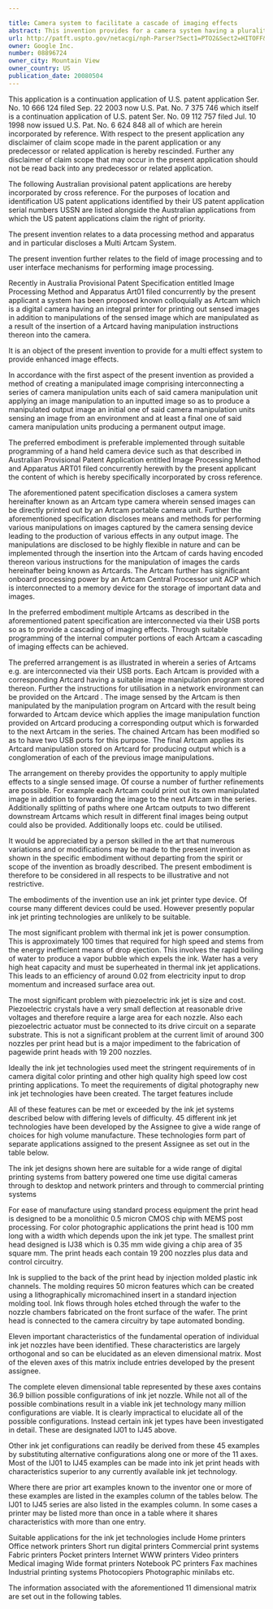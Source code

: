 ```yaml
---

title: Camera system to facilitate a cascade of imaging effects
abstract: This invention provides for a camera system having a plurality of hand held camera devices connected together in series. Each camera device includes an image input configured to receive image data from a camera device preceding in the series of devices, and an instruction reader configured to read instructions from a card inserted into the camera device, said card having encoded thereon various instructions for the manipulation of the image data. Each camera device also includes a processor unit arranged in communication with the input and the instruction reader, the processor unit configured to perform image manipulation on the image data according to the instructions read from the card. Also included is an image output configured to transmit manipulated image data from the processor to a camera device following in the series of devices, the camera system operatively facilitating a cascade of imaging effects.
url: http://patft.uspto.gov/netacgi/nph-Parser?Sect1=PTO2&Sect2=HITOFF&p=1&u=%2Fnetahtml%2FPTO%2Fsearch-adv.htm&r=1&f=G&l=50&d=PALL&S1=08896724&OS=08896724&RS=08896724
owner: Google Inc.
number: 08896724
owner_city: Mountain View
owner_country: US
publication_date: 20080504
---
```

This application is a continuation application of U.S. patent application Ser. No. 10 666 124 filed Sep. 22 2003 now U.S. Pat. No. 7 375 746 which itself is a continuation application of U.S. patent Ser. No. 09 112 757 filed Jul. 10 1998 now issued U.S. Pat. No. 6 624 848 all of which are herein incorporated by reference. With respect to the present application any disclaimer of claim scope made in the parent application or any predecessor or related application is hereby rescinded. Further any disclaimer of claim scope that may occur in the present application should not be read back into any predecessor or related application.

The following Australian provisional patent applications are hereby incorporated by cross reference. For the purposes of location and identification US patent applications identified by their US patent application serial numbers USSN are listed alongside the Australian applications from which the US patent applications claim the right of priority.

The present invention relates to a data processing method and apparatus and in particular discloses a Multi Artcam System.

The present invention further relates to the field of image processing and to user interface mechanisms for performing image processing.

Recently in Australia Provisional Patent Specification entitled Image Processing Method and Apparatus Art01 filed concurrently by the present applicant a system has been proposed known colloquially as Artcam which is a digital camera having an integral printer for printing out sensed images in addition to manipulations of the sensed image which are manipulated as a result of the insertion of a Artcard having manipulation instructions thereon into the camera.

It is an object of the present invention to provide for a multi effect system to provide enhanced image effects.

In accordance with the first aspect of the present invention as provided a method of creating a manipulated image comprising interconnecting a series of camera manipulation units each of said camera manipulation unit applying an image manipulation to an inputted image so as to produce a manipulated output image an initial one of said camera manipulation units sensing an image from an environment and at least a final one of said camera manipulation units producing a permanent output image.

The preferred embodiment is preferable implemented through suitable programming of a hand held camera device such as that described in Australian Provisional Patent Application entitled Image Processing Method and Apparatus ART01 filed concurrently herewith by the present applicant the content of which is hereby specifically incorporated by cross reference.

The aforementioned patent specification discloses a camera system hereinafter known as an Artcam type camera wherein sensed images can be directly printed out by an Artcam portable camera unit. Further the aforementioned specification discloses means and methods for performing various manipulations on images captured by the camera sensing device leading to the production of various effects in any output image. The manipulations are disclosed to be highly flexible in nature and can be implemented through the insertion into the Artcam of cards having encoded thereon various instructions for the manipulation of images the cards hereinafter being known as Artcards. The Artcam further has significant onboard processing power by an Artcam Central Processor unit ACP which is interconnected to a memory device for the storage of important data and images.

In the preferred embodiment multiple Artcams as described in the aforementioned patent specification are interconnected via their USB ports so as to provide a cascading of imaging effects. Through suitable programming of the internal computer portions of each Artcam a cascading of imaging effects can be achieved.

The preferred arrangement is as illustrated in wherein a series of Artcams e.g. are interconnected via their USB ports. Each Artcam is provided with a corresponding Artcard having a suitable image manipulation program stored thereon. Further the instructions for utilisation in a network environment can be provided on the Artcard . The image sensed by the Artcam is then manipulated by the manipulation program on Artcard with the result being forwarded to Artcam device which applies the image manipulation function provided on Artcard producing a corresponding output which is forwarded to the next Artcam in the series. The chained Artcam has been modified so as to have two USB ports for this purpose. The final Artcam applies its Artcard manipulation stored on Artcard for producing output which is a conglomeration of each of the previous image manipulations.

The arrangement on thereby provides the opportunity to apply multiple effects to a single sensed image. Of course a number of further refinements are possible. For example each Artcam could print out its own manipulated image in addition to forwarding the image to the next Artcam in the series. Additionally splitting of paths where one Artcam outputs to two different downstream Artcams which result in different final images being output could also be provided. Additionally loops etc. could be utilised.

It would be appreciated by a person skilled in the art that numerous variations and or modifications may be made to the present invention as shown in the specific embodiment without departing from the spirit or scope of the invention as broadly described. The present embodiment is therefore to be considered in all respects to be illustrative and not restrictive.

The embodiments of the invention use an ink jet printer type device. Of course many different devices could be used. However presently popular ink jet printing technologies are unlikely to be suitable.

The most significant problem with thermal ink jet is power consumption. This is approximately 100 times that required for high speed and stems from the energy inefficient means of drop ejection. This involves the rapid boiling of water to produce a vapor bubble which expels the ink. Water has a very high heat capacity and must be superheated in thermal ink jet applications. This leads to an efficiency of around 0.02 from electricity input to drop momentum and increased surface area out.

The most significant problem with piezoelectric ink jet is size and cost. Piezoelectric crystals have a very small deflection at reasonable drive voltages and therefore require a large area for each nozzle. Also each piezoelectric actuator must be connected to its drive circuit on a separate substrate. This is not a significant problem at the current limit of around 300 nozzles per print head but is a major impediment to the fabrication of pagewide print heads with 19 200 nozzles.

Ideally the ink jet technologies used meet the stringent requirements of in camera digital color printing and other high quality high speed low cost printing applications. To meet the requirements of digital photography new ink jet technologies have been created. The target features include 

All of these features can be met or exceeded by the ink jet systems described below with differing levels of difficulty. 45 different ink jet technologies have been developed by the Assignee to give a wide range of choices for high volume manufacture. These technologies form part of separate applications assigned to the present Assignee as set out in the table below.

The ink jet designs shown here are suitable for a wide range of digital printing systems from battery powered one time use digital cameras through to desktop and network printers and through to commercial printing systems

For ease of manufacture using standard process equipment the print head is designed to be a monolithic 0.5 micron CMOS chip with MEMS post processing. For color photographic applications the print head is 100 mm long with a width which depends upon the ink jet type. The smallest print head designed is IJ38 which is 0.35 mm wide giving a chip area of 35 square mm. The print heads each contain 19 200 nozzles plus data and control circuitry.

Ink is supplied to the back of the print head by injection molded plastic ink channels. The molding requires 50 micron features which can be created using a lithographically micromachined insert in a standard injection molding tool. Ink flows through holes etched through the wafer to the nozzle chambers fabricated on the front surface of the wafer. The print head is connected to the camera circuitry by tape automated bonding.

Eleven important characteristics of the fundamental operation of individual ink jet nozzles have been identified. These characteristics are largely orthogonal and so can be elucidated as an eleven dimensional matrix. Most of the eleven axes of this matrix include entries developed by the present assignee.

The complete eleven dimensional table represented by these axes contains 36.9 billion possible configurations of ink jet nozzle. While not all of the possible combinations result in a viable ink jet technology many million configurations are viable. It is clearly impractical to elucidate all of the possible configurations. Instead certain ink jet types have been investigated in detail. These are designated IJ01 to IJ45 above.

Other ink jet configurations can readily be derived from these 45 examples by substituting alternative configurations along one or more of the 11 axes. Most of the IJ01 to IJ45 examples can be made into ink jet print heads with characteristics superior to any currently available ink jet technology.

Where there are prior art examples known to the inventor one or more of these examples are listed in the examples column of the tables below. The IJ01 to IJ45 series are also listed in the examples column. In some cases a printer may be listed more than once in a table where it shares characteristics with more than one entry.

Suitable applications for the ink jet technologies include Home printers Office network printers Short run digital printers Commercial print systems Fabric printers Pocket printers Internet WWW printers Video printers Medical imaging Wide format printers Notebook PC printers Fax machines Industrial printing systems Photocopiers Photographic minilabs etc.

The information associated with the aforementioned 11 dimensional matrix are set out in the following tables.

